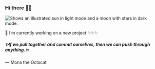 ### Hi there 👋😄
<picture>
  <source media="(prefers-color-scheme: dark)" srcset="https://miro.medium.com/max/1024/0*4ty0Adbdg4dsVBo3.png">
  <source media="(prefers-color-scheme: light)" srcset="https://miro.medium.com/max/1024/0*4ty0Adbdg4dsVBo3.png">
  <img alt="Shows an illustrated sun in light mode and a moon with stars in dark mode." src="https://blog.hubspot.com/hs-fs/hubfs/7a8f8d634013568124e130728834d47a.gif?width=1500&name=7a8f8d634013568124e130728834d47a.gif">
  

🔭 I’m currently working on a new project ✨✨✨
<!--
**kais-chalghoumi/kais-chalghoumi** is a ✨ _special_ ✨ repository because its `README.md` (this file) appears on your GitHub profile.

Here are some ideas to get you started:

- 🔭 I’m currently working on ...
- 🌱 I’m currently learning ...
- 👯 I’m looking to collaborate on ...
- 🤔 I’m looking for help with ...
- 💬 Ask me about ...
- 📫 How to reach me: ...
- 😄 Pronouns: ...
- ⚡ Fun fact: ...
-->

<h5>✨If we pull together and commit ourselves, then we can push through anything.✨</h5>

— Mona the Octocat
